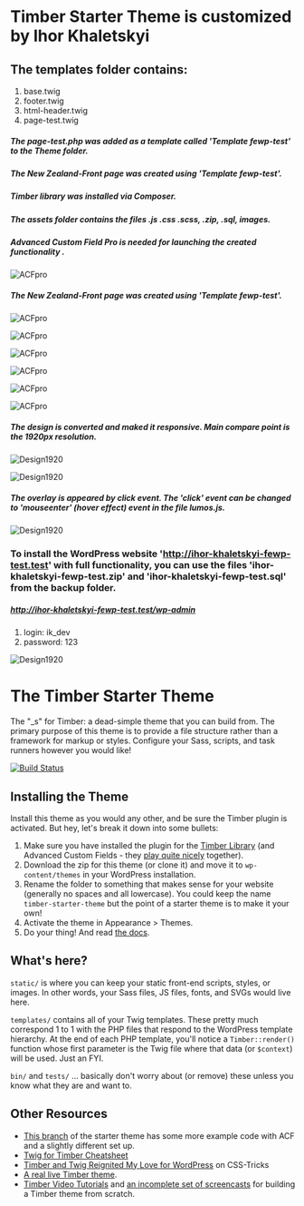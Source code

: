 # Timber Starter Theme is customized by Ihor Khaletskyi
## The templates folder contains:
1. base.twig
2. footer.twig
3. html-header.twig
4. page-test.twig
##### The page-test.php was added as a template called 'Template fewp-test' to the Theme folder.
##### The New Zealand-Front page was created using 'Template fewp-test'. 
##### Timber library was installed via Composer.
##### The assets folder contains the files .js .css .scss, .zip, .sql, images. 
##### Advanced Custom Field Pro is needed for launching the created functionality .
![ACFpro](assets/img/acf-fields.jpg)

##### The New Zealand-Front page was created using 'Template fewp-test'.
![ACFpro](assets/img/page-new-zealand.jpg)

![ACFpro](assets/img/edit-image.jpg)

![ACFpro](assets/img/new-zealand-1.jpg)

![ACFpro](assets/img/new-zealand-2.jpg)

![ACFpro](assets/img/new-zealand-3.jpg)

![ACFpro](assets/img/new-zealand-4.jpg)

##### The design is converted and maked  it responsive. Main compare point is the 1920px resolution.
![Design1920](assets/img/design1920/Thumbnails.jpg)

![Design1920](assets/img/design1920/Overlay.jpg)

##### The overlay is appeared by click event. The 'click' event can be changed to 'mouseenter' (hover effect) event in the file lumos.js.
![Design1920](assets/img/design1920/click_mouseenter.jpg)

### To install the WordPress website 'http://ihor-khaletskyi-fewp-test.test'  with full functionality, you can use the files 'ihor-khaletskyi-fewp-test.zip' and 'ihor-khaletskyi-fewp-test.sql' from the backup folder. 
##### http://ihor-khaletskyi-fewp-test.test/wp-admin 
1. login: ik_dev
2. password: 123

![Design1920](assets/img/design1920/backup.jpg)


# The Timber Starter Theme

The "_s" for Timber: a dead-simple theme that you can build from. The primary purpose of this theme is to provide a file structure rather than a framework for markup or styles. Configure your Sass, scripts, and task runners however you would like!

[![Build Status](https://travis-ci.com/timber/starter-theme.svg?branch=master)](https://travis-ci.com/github/timber/starter-theme)

## Installing the Theme

Install this theme as you would any other, and be sure the Timber plugin is activated. But hey, let's break it down into some bullets:

1. Make sure you have installed the plugin for the [Timber Library](https://wordpress.org/plugins/timber-library/) (and Advanced Custom Fields - they [play quite nicely](https://timber.github.io/docs/guides/acf-cookbook/#nav) together). 
2. Download the zip for this theme (or clone it) and move it to `wp-content/themes` in your WordPress installation. 
3. Rename the folder to something that makes sense for your website (generally no spaces and all lowercase). You could keep the name `timber-starter-theme` but the point of a starter theme is to make it your own!
4. Activate the theme in Appearance >  Themes.
5. Do your thing! And read [the docs](https://timber.github.io/docs/).

## What's here?

`static/` is where you can keep your static front-end scripts, styles, or images. In other words, your Sass files, JS files, fonts, and SVGs would live here.

`templates/` contains all of your Twig templates. These pretty much correspond 1 to 1 with the PHP files that respond to the WordPress template hierarchy. At the end of each PHP template, you'll notice a `Timber::render()` function whose first parameter is the Twig file where that data (or `$context`) will be used. Just an FYI.

`bin/` and `tests/` ... basically don't worry about (or remove) these unless you know what they are and want to.

## Other Resources

* [This branch](https://github.com/laras126/timber-starter-theme/tree/tackle-box) of the starter theme has some more example code with ACF and a slightly different set up.
* [Twig for Timber Cheatsheet](http://notlaura.com/the-twig-for-timber-cheatsheet/)
* [Timber and Twig Reignited My Love for WordPress](https://css-tricks.com/timber-and-twig-reignited-my-love-for-wordpress/) on CSS-Tricks
* [A real live Timber theme](https://github.com/laras126/yuling-theme).
* [Timber Video Tutorials](http://timber.github.io/timber/#video-tutorials) and [an incomplete set of screencasts](https://www.youtube.com/playlist?list=PLuIlodXmVQ6pkqWyR6mtQ5gQZ6BrnuFx-) for building a Timber theme from scratch.


